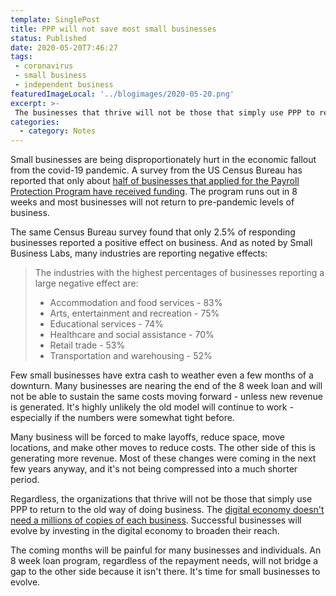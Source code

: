 ```yaml
---
template: SinglePost
title: PPP will not save most small businesses
status: Published
date: 2020-05-20T7:46:27
tags:
 - coronavirus
 - small business
 - independent business
featuredImageLocal: '../blogimages/2020-05-20.png'
excerpt: >-
 The businesses that thrive will not be those that simply use PPP to return to the old way of doing business. The coming months will be painful for many businesses and individuals. An 8 week loan program, regardless of the repayment needs, will not bridge a gap to the other side because it isn't there. It's time for small businesses to evolve.
categories:
  - category: Notes
---
```

Small businesses are being disproportionately hurt in the economic fallout from the covid-19 pandemic. A survey from the US Census Bureau has reported that only about [half of businesses that applied for the Payroll Protection Program have received funding](https://portal.census.gov/pulse/data/). The program runs out in 8 weeks and most businesses will not return to pre-pandemic levels of business.

The same Census Bureau survey found that only 2.5% of responding businesses reported a positive effect on business. And as noted by Small Business Labs, many industries are reporting negative effects:

> The industries with the highest percentages of businesses reporting a large negative effect are:
> * Accommodation and food services - 83%
> * Arts, entertainment and recreation - 75%
> * Educational services - 74%
> * Healthcare and social assistance - 70%
> * Retail trade - 53%
> * Transportation and warehousing - 52%

Few small businesses have extra cash to weather even a few months of a downturn. Many businesses are nearing the end of the 8 week loan and will not be able to sustain the same costs moving forward - unless new revenue is generated. It's highly unlikely the old model will continue to work - especially if the numbers were somewhat tight before.

Many business will be forced to make layoffs, reduce space, move locations, and make other moves to reduce costs. The other side of this is generating more revenue. Most of these changes were coming in the next few years anyway, and it's not being compressed into a much shorter period.

Regardless, the organizations that thrive will not be those that simply use PPP to return to the old way of doing business. The [digital economy doesn't need a millions of copies of each business](https://ecomloop.com/posts/the-digital-economy-doesnt-need-a-starbucks-on-every-corner/). Successful businesses will evolve by investing in the digital economy to broaden their reach.

The coming months will be painful for many businesses and individuals. An 8 week loan program, regardless of the repayment needs, will not bridge a gap to the other side because it isn't there. It's time for small businesses to evolve.
